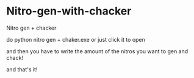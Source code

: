 # Nitro-gen-with-chacker
Nitro gen + chacker



do python nitro gen + chaker.exe 
or just click it to open

and then you have to write the amount of the nitros you want to gen and chack!

and that's it!
